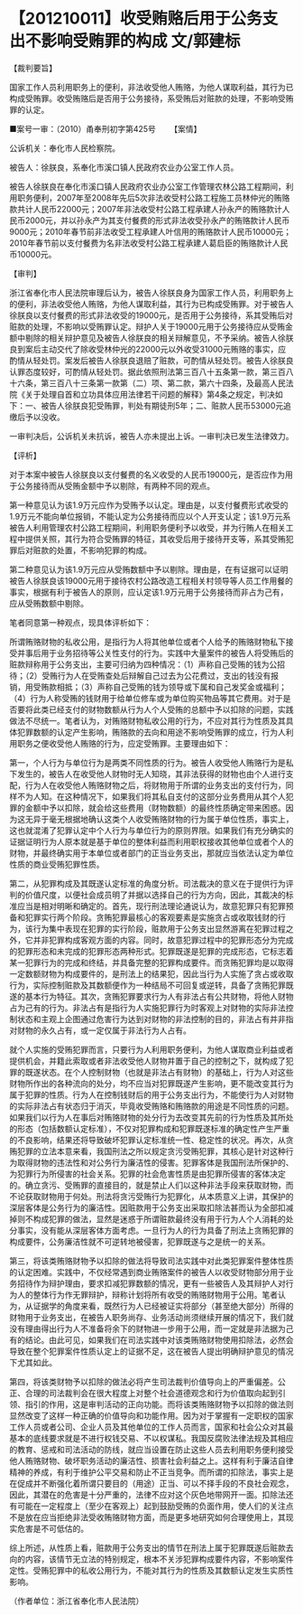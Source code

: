 # 【201210011】收受贿赂后用于公务支出不影响受贿罪的构成 文/郭建标

【裁判要旨】

国家工作人员利用职务上的便利，非法收受他人贿赂，为他人谋取利益，其行为已构成受贿罪。收受贿赂后是否用于公务接待，系受贿后对赃款的处理，不影响受贿罪的认定。

■案号一审：（2010）甬奉刑初字第425号 　　【案情】

公诉机关：奉化市人民检察院。

被告人：徐朕良，系奉化市溪口镇人民政府农业办公室工作人员。

被告人徐朕良在奉化市溪口镇人民政府农业办公室工作管理农林公路工程期间，利用职务便利，2007年至2008年先后5次非法收受村公路工程施工员林仲光的贿赂款共计人民币22000元；2007年非法收受村公路工程承建人孙永产的贿赂款计人民币2000元，并以孙永产为其支付餐费的形式非法收受孙永产的贿赂款计人民币9000元；2010年春节前非法收受工程承建人叶信用的贿赂款计人民币10000元；2010年春节前以支付餐费为名非法收受村公路工程承建人葛启臣的贿赂款计人民币10000元。

【审判】

浙江省奉化市人民法院审理后认为，被告人徐朕良身为国家工作人员，利用职务上的便利，非法收受他人贿赂，为他人谋取利益，其行为已构成受贿罪。对于被告人徐朕良以支付餐费的形式非法收受的19000元，是否用于公务接待，系其受贿后对赃款的处理，不影响以受贿罪认定。辩护人关于19000元用于公务接待应从受贿金额中剔除的相关辩护意见及被告人徐朕良的相关辩解意见，不予采纳。被告人徐朕良到案后主动交代了除收受林仲光的22000元以外收受31000元贿赂的事实，应酌情从轻处罚。案发后被告人徐朕良退赔了赃款，可酌情从轻处罚。被告人徐朕良认罪态度较好，可酌情从轻处罚。据此依照刑法第三百八十五条第一款，第三百八十六条，第三百八十三条第一款第（二）项、第二款，第六十四条，及最高人民法院《关于处理自首和立功具体应用法律若干问题的解释》第4条之规定，判决如下：一、被告人徐朕良犯受贿罪，判处有期徒刑5年；二、赃款人民币53000元追缴后予以没收。

一审判决后，公诉机关未抗诉，被告人亦未提出上诉。一审判决已发生法律效力。

【评析】

对于本案中被告人徐朕良以支付餐费的名义收受的人民币19000元，是否应作为用于公务接待而从受贿金额中予以剔除，有两种不同的观点。

第一种意见认为该1.9万元应作为受贿予以认定。理由是，以支付餐费形式收受的1.9万元不能向单位报销，不能认定为公务接待而应以个人开支认定；该1.9万元系被告人利用管理农村公路工程期间，利用职务便利予以收受，并为行贿人在相关工程中提供关照，其行为符合受贿罪的特征，其收受后用于接待开支等，系其受贿犯罪后对赃款的处置，不影响犯罪的构成。

第二种意见认为该1.9万元应从受贿数额中予以剔除。理由是，在有证据可以证明被告人徐朕良该19000元用于接待农村公路改造工程相关村领导等人员工作用餐的事实，根据有利于被告人的原则，应认定该1.9万元用于公务接待而非占为己有，应从受贿数额中剔除。

笔者同意第一种观点，现具体评析如下：

所谓贿赂财物的私收公用，是指行为人将其他单位或者个人给予的贿赂财物私下接受并事后用于业务招待等公关性支付的行为。实践中大量案件的被告人将受贿后的赃款辩称用于公务支出，主要可归纳为四种情况：（1）声称自己受贿的钱为公招待；（2）受贿行为人在受贿查处后辩解自己过去为公花费过，支出的钱没有报销，用受贿款相抵；（3）声称自己受贿的钱为领导或下属和自己发奖金或福利；（4）行为人称受贿的钱财用于给单位修车或为单位购买物品等其它费用。对于是否要将此类已经支付的财物数额从行为人个人受贿的总额中予以扣除的问题，实践做法不尽统一。笔者认为，对贿赂财物私收公用的行为，不应对其行为性质及其具体犯罪数额的认定产生影响，贿赂款的去向和用途不影响受贿罪的成立，行为人利用职务之便收受他人贿赂的行为，应定受贿罪。主要理由如下：

第一，个人行为与单位行为是两类不同性质的行为。被告人收受他人贿赂行为是私下发生的，被告人在收受他人财物时无人知晓，其非法获得的财物也由个人进行支配，行为人在收受他人贿赂财物之后，将财物用于所谓的业务支出的支付行为，同样不为人知。在这种情况下，如果我们将其私自支付的这部分业务费用从其个人犯罪的金额中予以扣除，就会给这些费用（财物数额）的最终性质确定带来困惑。因为这无异于毫无根据地确认这类个人收受贿赂财物的行为属于单位性质，事实上，这也就混淆了犯罪认定中个人行为与单位行为的原则界限。如果我们有充分确实的证据证明行为人原本就是基于单位的整体利益而利用职权接收其他单位或者个人的财物，并最终确实用于本单位或者部门的正当业务支出，那就应当依法认定为单位性质的商业受贿犯罪性质。

第二，从犯罪构成及其既遂认定标准的角度分析。司法裁决的意义在于提供行为评判的价值尺度，以便社会成员明了并据以选择自己的行为方向，因此，其裁决的标准应当是相对明晰和确定的。首先，现行刑法理论通说认为，故意犯罪只有犯罪预备和犯罪实行两个阶段。贪贿犯罪最核心的客观要素是实施贪占或收取钱财的行为，该行为集中表现在犯罪的实行阶段，赃款用于公务支出显然游离在犯罪过程之外，它并非犯罪构成客观方面的内容。同时，故意犯罪过程中的犯罪形态分为完成的犯罪形态和未完成的犯罪形态两种形式。犯罪既遂是犯罪的完成形态，它标志着某一犯罪行为的完成和终结，并具备完整的犯罪构成要件。而贪贿犯罪均是以取得一定数额财物为构成要件的，是刑法上的结果犯，因此当行为人实施了贪占或收取行为，实际控制赃款及其数额便作为一种结局不可回复或逆转，具备了贪贿犯罪既遂的基本行为特征。其次，贪贿犯罪要求行为人有非法占有公共财物，将他人财物占为己有的行为。非法占有是指行为人实施犯罪行为时客观上对财物的实际非法控制状态和主观上企图通过危害行为达到对财物的非法控制的目的，非法占有并非指对财物的永久占有，或一定仅属于非法行为人占有。

就个人实施的受贿犯罪而言，只要行为人利用职务便利，为他人谋取商业利益或者提供机会，并籍此索取或者非法收受他人财物并置于自己的控制之下，就构成了犯罪的既遂状态。在个人控制财物（也就是非法占有财物）的基础上，行为人对这些财物所作出的各种流向的处分，均不应当对犯罪既遂产生影响，更不能改变其行为属于犯罪的性质。行为人在控制钱财后的用于公务支出行为，不能使行为人对财物的实际非法占有状态归于消灭，毕竟收受贿赂和贿赂款的用途是不同性质的问题。如果我们以行为人在事后对贿赂财物的处分行为去改变其先前的行为性质及其所处的形态（包括数额认定标准），不仅对犯罪构成和犯罪既遂标准的确定性产生严重的不良影响，结果还将导致破坏犯罪认定标准统一性、稳定性的状况。再次，从贪贿犯罪的立法本意来看，我国刑法之所以规定贪污受贿犯罪，其核心是针对这种行为取得财物的违法性和对公务行为廉洁性的侵害。犯罪客体是我国刑法所保护的、为犯罪行为所侵害的社会关系。犯罪的社会危害性质是由犯罪所侵害的客体决定的。确立贪污、受贿罪的直接目的，就是禁止人们以这种非法手段来获取财物，而不论获取财物用于何处。刑法将贪污受贿行为犯罪化，从本质意义上讲，其保护的深层客体是公务行为的廉洁性。因赃款用于公务支出采取扣除法甚而认为全部扣减掉则不构成犯罪的做法，显然是迷惑于所谓赃款最终没有用于行为人个人消耗的处分事实，没有能从深层客体方面考虑。一旦行为人的行为具备了刑法上贪贿犯罪的构成要件，公务廉洁性就不可逆转地被侵害，犯罪既遂与之是统一的关系。

第三，将该类贿赂财物予以扣除的做法将导致司法实践中对此类犯罪案件整体性质的认定困难。实践中，不仅经常遇到商业贿赂案件的被告人以收受财物部分用于业务招待作为辩护理由，要求扣减犯罪数额的情况，更有一些被告人及其辩护人对行为人的整体行为作无罪辩护，辩称计划将所有收受的贿赂财物用于公用。笔者认为，从证据学的角度来看，既然行为人已经被证实将部分（甚至绝大部分）所得的财物用于业务支出，在被告人职务尚存、业务活动尚须继续开展的情况下，我们就没有理由得出行为人不准备将余下的财物进一步用于公用，而一定就是非法据为己有的结论。由此可见，如果我们在司法实践中对该类贿赂财物使用扣除法，必然会导致在整个犯罪案件性质认定上的证据不足，这在被告人提出明确辩护意见的情况下尤其如此。

第四，将该类财物予以扣除的做法必将产生司法裁判价值导向上的严重偏差。公正、合理的司法裁判会在很大程度上对整个社会道德观念和行为价值取向起到引领、指引的作用，这是审判活动的正向功能。而将该类贿赂财物予以扣除的做法则显然改变了这样一种正确的价值导向和功能作用。因为对于掌握有一定职权的国家工作人员或者公司、企业人员及其他单位的工作人员而言，国家和社会公众对其最基本的底线要求就是不进行权钱交易、不以权谋私。我国反腐败法律法规及其相应的教育、惩戒和司法活动的防线，就应当设置在防止这些人员去利用职务便利接受他人贿赂财物、破坏职务活动的廉洁性、损害社会利益之上。这样有利于廉洁自律精神的养成，有利于维护公平交易和防止不正当竞争。而所谓的扣除法，事实上是在促成并不断强化着所谓只要目的（用途）正当、可以不择手段的不良社会观念，因此，其潜在的危害是十分严重的，法律不应对这个灰色地带网开一面。扣除法还有可能在一定程度上（至少在客观上）起到鼓励受贿的负面作用，使人们的关注点不是放在应当拒绝非法受收贿赂财物方面，而是更多地研究如何合理使用上，其现实危害是不可低估的。

综上所述，从性质上看，赃款用于公务支出的情节在刑法上属于犯罪既遂后赃款去向的内容，该情节无立法的特别规定，根本不关涉犯罪构成要件内容，不影响案件定性。受贿犯罪中的私收公用行为，不能对其行为的性质及其数额认定发生实质性影响。

（作者单位：浙江省奉化市人民法院）